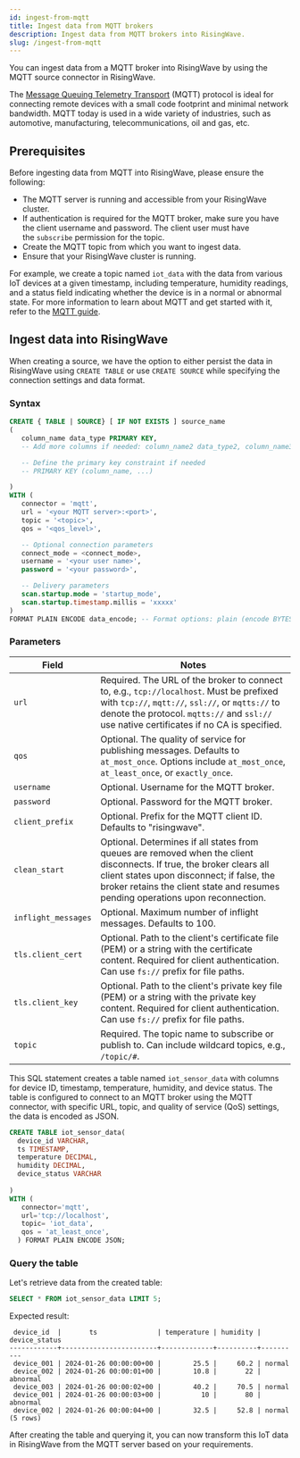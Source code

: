 ```yaml
---
id: ingest-from-mqtt
title: Ingest data from MQTT brokers
description: Ingest data from MQTT brokers into RisingWave.
slug: /ingest-from-mqtt
---
```

<head>
  <link rel="canonical" href="https://docs.risingwave.com/docs/current/ingest-from-mqtt/" />
</head>

You can ingest data from a MQTT broker into RisingWave by using the MQTT source connector in RisingWave.

The [Message Queuing Telemetry Transport](https://mqtt.org/) (MQTT) protocol is ideal for connecting remote devices with a small code footprint and minimal network bandwidth. MQTT today is used in a wide variety of industries, such as automotive, manufacturing, telecommunications, oil and gas, etc.

## Prerequisites

Before ingesting data from MQTT into RisingWave, please ensure the following:

- The MQTT server is running and accessible from your RisingWave cluster.
- If authentication is required for the MQTT broker, make sure you have the client username and password. The client user must have the `subscribe` permission for the topic.
- Create the MQTT topic from which you want to ingest data.
- Ensure that your RisingWave cluster is running.

For example, we create a topic named `iot_data` with the data from various IoT devices at a given timestamp, including temperature, humidity readings, and a status field indicating whether the device is in a normal or abnormal state.  For more information to learn about MQTT and get started with it, refer to the [MQTT guide](https://mqtt.org/getting-started/).

## Ingest data into RisingWave

When creating a source, we have the option to either persist the data in RisingWave using `CREATE TABLE` or use `CREATE SOURCE` while specifying the connection settings and data format.

### Syntax

```sql
CREATE { TABLE | SOURCE} [ IF NOT EXISTS ] source_name  
(
   column_name data_type PRIMARY KEY,
   -- Add more columns if needed: column_name2 data_type2, column_name3 data_type3, ...

   -- Define the primary key constraint if needed
   -- PRIMARY KEY (column_name, ...)

)
WITH (
   connector = 'mqtt',
   url = '<your MQTT server>:<port>',
   topic = '<topic>',
   qos = '<qos_level>', 

   -- Optional connection parameters
   connect_mode = <connect_mode>,
   username = '<your user name>',
   password = '<your password>',

   -- Delivery parameters
   scan.startup.mode = 'startup_mode',
   scan.startup.timestamp.millis = 'xxxxx'
)
FORMAT PLAIN ENCODE data_encode; -- Format options: plain (encode BYTES and JSON)

```

### Parameters

| Field              | Notes                                                                                                                                                       |
|--------------------|-------------------------------------------------------------------------------------------------------------------------------------------------------------|
| `url`              | Required. The URL of the broker to connect to, e.g., `tcp://localhost`. Must be prefixed with `tcp://`, `mqtt://`, `ssl://`, or `mqtts://` to denote the protocol. `mqtts://` and `ssl://` use native certificates if no CA is specified. |
| `qos`              | Optional. The quality of service for publishing messages. Defaults to `at_most_once`. Options include `at_most_once`, `at_least_once`, or `exactly_once`.   |
| `username`         | Optional. Username for the MQTT broker.                                                                                                                     |
| `password`         | Optional. Password for the MQTT broker.                                                                                                                     |
| `client_prefix`    | Optional. Prefix for the MQTT client ID. Defaults to "risingwave".                                                                                          |
| `clean_start`      | Optional. Determines if all states from queues are removed when the client disconnects. If true, the broker clears all client states upon disconnect; if false, the broker retains the client state and resumes pending operations upon reconnection. |
| `inflight_messages`| Optional. Maximum number of inflight messages. Defaults to 100.                                                                                             |
| `tls.client_cert`  | Optional. Path to the client's certificate file (PEM) or a string with the certificate content. Required for client authentication. Can use `fs://` prefix for file paths.                                          |
| `tls.client_key`   | Optional. Path to the client's private key file (PEM) or a string with the private key content. Required for client authentication. Can use `fs://` prefix for file paths.                                           |
| `topic`            | Required. The topic name to subscribe or publish to. Can include wildcard topics, e.g., `/topic/#`.                                                         |


This SQL statement creates a table named `iot_sensor_data` with columns for device ID, timestamp, temperature, humidity, and device status. The table is configured to connect to an MQTT broker using the MQTT connector, with specific URL, topic, and quality of service (QoS) settings, the data is encoded as JSON.

```sql
CREATE TABLE iot_sensor_data(
  device_id VARCHAR,
  ts TIMESTAMP,
  temperature DECIMAL,
  humidity DECIMAL,
  device_status VARCHAR
  
)
WITH (                                                                                                                                                                                                                                                         
   connector='mqtt',                                                                                                                                                                                                                                           
   url='tcp://localhost',                                                                                                                                                                                                                                      
   topic= 'iot_data',                                                                                                                                                                                                                                            
   qos = 'at_least_once',                                                                                                                                                                                                                                 
  ) FORMAT PLAIN ENCODE JSON;
```

### Query the table

Let's retrieve data from the created table:

```sql
SELECT * FROM iot_sensor_data LIMIT 5;
```

Expected result:

```
 device_id  |       ts               | temperature | humidity |  device_status  
------------+------------------------+-------------+----------+----------
 device_001 | 2024-01-26 00:00:00+00 |        25.5 |     60.2 | normal
 device_002 | 2024-01-26 00:00:01+00 |        10.8 |       22 | abnormal
 device_003 | 2024-01-26 00:00:02+00 |        40.2 |     70.5 | normal
 device_001 | 2024-01-26 00:00:03+00 |          10 |       80 | abnormal
 device_002 | 2024-01-26 00:00:04+00 |        32.5 |     52.8 | normal
(5 rows)
```

After creating the table and querying it, you can now transform this IoT data in RisingWave from the MQTT server based on your requirements.
